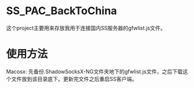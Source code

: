 # SS_PAC_BackToChina
这个project主要用来存放我用于连接国内SS服务器的gfwlist.js文件。

# 使用方法
Macosx: 先备份.ShadowSocksX-NG文件夹地下的gfwlist.js文件，之后下载这个文件放到该目录底下。更新完文件之后重启SS客户端。
